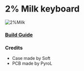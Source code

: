 # 2% Milk keyboard
![2%Milk](https://i.imgur.com/Ud96uXn.png)
### [Build Guide](https://rionlion100.github.io/2milkbuild)


### Credits
- Case made by Soft
- PCB made by PyroL

